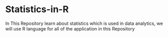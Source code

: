 # Statistics-in-R
In This Repository learn about statistics which is used in data analytics, we will use R language for all of the application in this Repository
